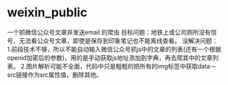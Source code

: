 # weixin_public
一个抓微信公众号文章并发送email 的爬虫
目标问题：地铁上或公司厕所没有信号，无法看公众号文章，即使是保存到印象笔记也不能离线查看。
没解决问题：
1.前段技术不够，所以不能自动输入微信公众号抓js中的文章的列表(还有一个根据openid加密后的参数)，用的是手动获取js地址添加到字典，再去爬其中的文章列表。
2.图片解析可能不全面，代码中只是粗粗的把所有的img标签中获取data－src链接作为src属性值，删除其他。
